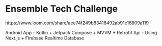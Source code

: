 # Ensemble Tech Challenge

https://www.loom.com/share/aee74f249b83418492ab91e16809a119

Android App - Kotlin + Jetpack Compose + MVVM + Retrofit
Api - Using Next.js + Firebase Realtime Database
